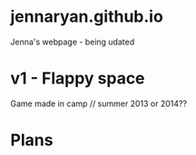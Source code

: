 jennaryan.github.io
===================
Jenna's webpage - being udated

v1 - Flappy space
===================
Game made in camp // summer 2013 or 2014??

Plans
===================
